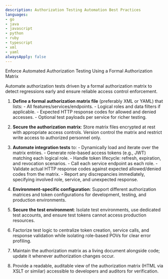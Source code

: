 ```yaml
---
description: Authorization Testing Automation Best Practices
languages:
- go
- java
- javascript
- python
- ruby
- typescript
- xml
- yaml
alwaysApply: false
---
```


Enforce Automated Authorization Testing Using a Formal Authorization Matrix

Automate authorization tests driven by a formal authorization matrix to detect regressions early and ensure reliable access control enforcement.

  1. **Define a formal authorization matrix file** (preferably XML or YAML) that lists:
    - All features/services/endpoints.
    - Logical roles and data filters if applicable.
    - Expected HTTP response codes for allowed and denied accesses.
    - Optional test payloads per service for richer testing.

  2. **Secure the authorization matrix**: Store matrix files encrypted at rest with appropriate access controls. Version control the matrix and restrict write access to authorized personnel only.

  3. **Automate integration tests** to:
    - Dynamically load and iterate over the matrix entries.
    - Generate role-based access tokens (e.g., JWT) matching each logical role.
    - Handle token lifecycle: refresh, expiration, and revocation scenarios.
    - Call each service endpoint as each role.
    - Validate actual HTTP response codes against expected allowed/denied codes from the matrix.
    - Report any discrepancies immediately, specifying involved role, service, and unexpected response.

  4. **Environment-specific configuration**: Support different authorization matrices and token configurations for development, testing, and production environments.

  5. **Secure the test environment**: Isolate test environments, use dedicated test accounts, and ensure test tokens cannot access production resources.

  6. Factorize test logic to centralize token creation, service calls, and response validation while isolating role-based POVs for clear error profiling.

  7. Maintain the authorization matrix as a living document alongside code; update it whenever authorization changes occur.

  8. Provide a readable, auditable view of the authorization matrix (HTML via XSLT or similar) accessible to developers and auditors for verification.